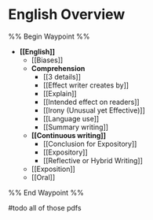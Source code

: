 # English Overview

%% Begin Waypoint %%
- **[[English]]**
	- [[Biases]]
	- **Comprehension**
		- [[3 details]]
		- [[Effect writer creates by]]
		- [[Explain]]
		- [[Intended effect on readers]]
		- [[Irony (Unusual yet Effective)]]
		- [[Language use]]
		- [[Summary writing]]
	- **[[Continuous writing]]**
		- [[Conclusion for Expository]]
		- [[Expository]]
		- [[Reflective or Hybrid Writing]]
	- [[Exposition]]
	- [[Oral]]

%% End Waypoint %%

#todo all of those pdfs